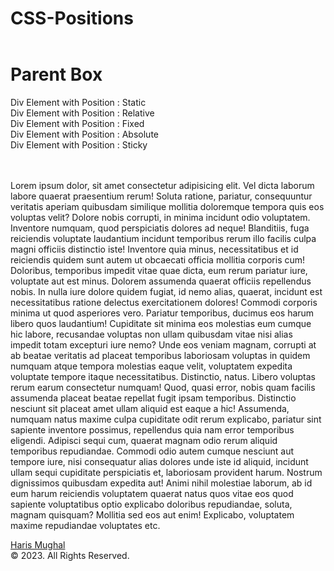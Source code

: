 # CSS-Positions

<!DOCTYPE html>
<html lang="en">
  <head>
    <meta charset="UTF-8" />
    <meta http-equiv="X-UA-Compatible" content="IE=edge" />
    <meta name="viewport" content="width=device-width, initial-scale=1.0" />

  <link rel="stylesheet" href="./styles/index.css" />
  </head>
  <body>
    <header>
    </header>

  <main>
      <div id="parent">
        <h1>Parent Box</h1>
        <div class="div div-static">Div Element with Position : Static</div>
        <div class="div div-relative">Div Element with Position : Relative</div>
        <div class="div div-fixed">Div Element with Position : Fixed</div>
        <div class="div div-absolute">Div Element with Position : Absolute</div>
        <div class="div div-sticky">Div Element with Position : Sticky</div>
      </div>
    <br /><br />
      <p>
        Lorem ipsum dolor, sit amet consectetur adipisicing elit. Vel dicta
        laborum labore quaerat praesentium rerum! Soluta ratione, pariatur,
        consequuntur veritatis aperiam quibusdam similique mollitia doloremque
        tempora quis eos voluptas velit? Dolore nobis corrupti, in minima
        incidunt odio voluptatem. Inventore numquam, quod perspiciatis dolores
        ad neque! Blanditiis, fuga reiciendis voluptate laudantium incidunt
        temporibus rerum illo facilis culpa magni officiis distinctio iste!
        Inventore quia minus, necessitatibus et id reiciendis quidem sunt autem
        ut obcaecati officia mollitia corporis cum! Doloribus, temporibus
        impedit vitae quae dicta, eum rerum pariatur iure, voluptate aut est
        minus. Dolorem assumenda quaerat officiis repellendus nobis. In nulla
        iure dolore quidem fugiat, id nemo alias, quaerat, incidunt est
        necessitatibus ratione delectus exercitationem dolores! Commodi corporis
        minima ut quod asperiores vero. Pariatur temporibus, ducimus eos harum
        libero quos laudantium! Cupiditate sit minima eos molestias eum cumque
        hic labore, recusandae voluptas non ullam quibusdam vitae nisi alias
        impedit totam excepturi iure nemo? Unde eos veniam magnam, corrupti at
        ab beatae veritatis ad placeat temporibus laboriosam voluptas in quidem
        numquam atque tempora molestias eaque velit, voluptatem expedita
        voluptate tempore itaque necessitatibus. Distinctio, natus. Libero
        voluptas rerum earum consectetur numquam! Quod, quasi error, nobis quam
        facilis assumenda placeat beatae repellat fugit ipsam temporibus.
        Distinctio nesciunt sit placeat amet ullam aliquid est eaque a hic!
        Assumenda, numquam natus maxime culpa cupiditate odit rerum explicabo,
        pariatur sint sapiente inventore possimus, repellendus quia nam error
        temporibus eligendi. Adipisci sequi cum, quaerat magnam odio rerum
        aliquid temporibus repudiandae. Commodi odio autem cumque nesciunt aut
        tempore iure, nisi consequatur alias dolores unde iste id aliquid,
        incidunt ullam sequi cupiditate perspiciatis et, laboriosam provident
        harum. Nostrum dignissimos quibusdam expedita aut! Animi nihil molestiae
        laborum, ab id eum harum reiciendis voluptatem quaerat natus quos vitae
        eos quod sapiente voluptatibus optio explicabo doloribus repudiandae,
        soluta, magnam quisquam? Mollitia sed eos aut enim! Explicabo,
        voluptatem maxime repudiandae voluptates etc.
      </p>
    </main>

  <footer>
      <p>
        <a href="https://www.facebook.com/profile.php?id=100061029926998"
          >Haris Mughal</a
        >
        <br />&copy; 2023. All Rights Reserved.
      </p>
    </footer>
  </body>
</html>
